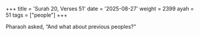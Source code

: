 +++
title = 'Surah 20, Verses 51'
date = '2025-08-27'
weight = 2399
ayah = 51
tags = ["people"]
+++

Pharaoh asked, “And what about previous peoples?”